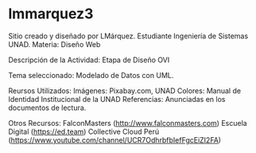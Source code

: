 # lmmarquez3

Sitio creado y diseñado por LMárquez. 
Estudiante Ingeniería de Sistemas UNAD. 
Materia: Diseño Web

Descripción de la Actividad: Etapa de Diseño OVI

Tema seleccionado: Modelado de Datos con UML. 

Reursos Utilizados:
Imágenes: Pixabay.com, UNAD
Colores: Manual de Identidad Institucional de la UNAD
Referencias: Anunciadas en los documentos de lectura.

Otros Recursos:
FalconMasters (http://www.falconmasters.com)
Escuela Digital (https://ed.team)
Collective Cloud Perú (https://www.youtube.com/channel/UCR7OdhrbfbIefFgcEiZI2FA)